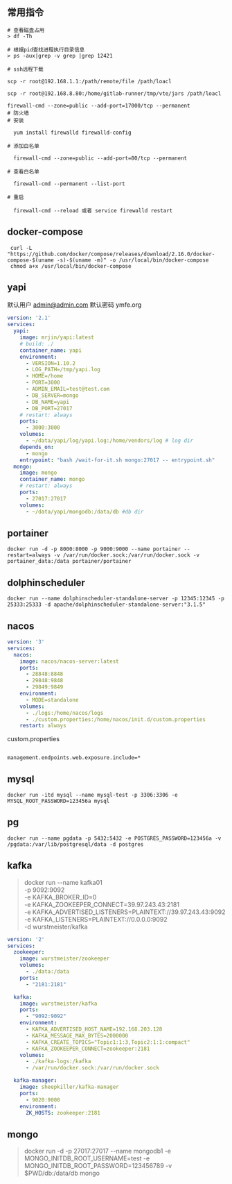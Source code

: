 ## 常用指令

```shell
# 查看磁盘占用
> df -Th

# 根据pid查找进程执行目录信息
> ps -aux|grep -v grep |grep 12421

# ssh远程下载

scp -r root@192.168.1.1:/path/remote/file /path/loacl

scp -r root@192.168.8.80:/home/gitlab-runner/tmp/vte/jars /path/loacl

firewall-cmd --zone=public --add-port=17000/tcp --permanent
# 防火墙
# 安装

  yum install firewalld firewalld-config

# 添加白名单

  firewall-cmd --zone=public --add-port=80/tcp --permanent

# 查看白名单

  firewall-cmd --permanent --list-port

# 重启

  firewall-cmd --reload 或者 service firewalld restart
```

## docker-compose

```shell
 curl -L "https://github.com/docker/compose/releases/download/2.16.0/docker-compose-$(uname -s)-$(uname -m)" -o /usr/local/bin/docker-compose
 chmod a+x /usr/local/bin/docker-compose
```

## yapi

默认用户 admin@admin.com
默认密码 ymfe.org

```yaml
version: '2.1'
services:
  yapi:
    image: mrjin/yapi:latest
    # build: ./
    container_name: yapi
    environment:
      - VERSION=1.10.2
      - LOG_PATH=/tmp/yapi.log
      - HOME=/home
      - PORT=3000
      - ADMIN_EMAIL=test@test.com
      - DB_SERVER=mongo
      - DB_NAME=yapi
      - DB_PORT=27017
    # restart: always
    ports:
      - 3000:3000
    volumes:
      - ~/data/yapi/log/yapi.log:/home/vendors/log # log dir
    depends_on:
      - mongo
    entrypoint: "bash /wait-for-it.sh mongo:27017 -- entrypoint.sh"
  mongo:
    image: mongo
    container_name: mongo
    # restart: always
    ports:
      - 27017:27017
    volumes:
      - ~/data/yapi/mongodb:/data/db #db dir
```

## portainer

```shell
docker run -d -p 8000:8000 -p 9000:9000 --name portainer --restart=always -v /var/run/docker.sock:/var/run/docker.sock -v portainer_data:/data portainer/portainer
```

## dolphinscheduler

```shell
docker run --name dolphinscheduler-standalone-server -p 12345:12345 -p 25333:25333 -d apache/dolphinscheduler-standalone-server:"3.1.5"
```

## nacos

```yaml
version: '3'
services:
  nacos:
    image: nacos/nacos-server:latest
    ports:
      - 28848:8848
      - 29848:9848
      - 29849:9849
    environment:
      - MODE=standalone
    volumes:
      - ./logs:/home/nacos/logs
      - ./custom.properties:/home/nacos/init.d/custom.properties
    restart: always
```

custom.properties

```properties

management.endpoints.web.exposure.include=*
```

## mysql

```shell
docker run -itd mysql --name mysql-test -p 3306:3306 -e MYSQL_ROOT_PASSWORD=123456a mysql
```

## pg

```shell
docker run --name pgdata -p 5432:5432 -e POSTGRES_PASSWORD=123456a -v /pgdata:/var/lib/postgresql/data -d postgres
```

## kafka

> docker run --name kafka01 \
> -p 9092:9092 \
> -e KAFKA_BROKER_ID=0 \
> -e KAFKA_ZOOKEEPER_CONNECT=39.97.243.43:2181 \
> -e KAFKA_ADVERTISED_LISTENERS=PLAINTEXT://39.97.243.43:9092 \
> -e KAFKA_LISTENERS=PLAINTEXT://0.0.0.0:9092 \
> -d wurstmeister/kafka

```yaml
version: '2'
services:
  zookeeper:
    image: wurstmeister/zookeeper
    volumes:
      - ./data:/data
    ports:
      - "2181:2181"

  kafka:
    image: wurstmeister/kafka
    ports:
      - "9092:9092"
    environment:
      - KAFKA_ADVERTISED_HOST_NAME=192.168.203.128
      - KAFKA_MESSAGE_MAX_BYTES=2000000
      - KAFKA_CREATE_TOPICS="Topic1:1:3,Topic2:1:1:compact"
      - KAFKA_ZOOKEEPER_CONNECT=zookeeper:2181
    volumes:
      - ./kafka-logs:/kafka
      - /var/run/docker.sock:/var/run/docker.sock

  kafka-manager:
    image: sheepkiller/kafka-manager
    ports:
      - 9020:9000
    environment:
      ZK_HOSTS: zookeeper:2181
```

## mongo

> docker run -d -p 27017:27017 --name mongodb1 -e MONGO_INITDB_ROOT_USERNAME=test -e
> MONGO_INITDB_ROOT_PASSWORD=123456789 -v $PWD/db:/data/db mongo


